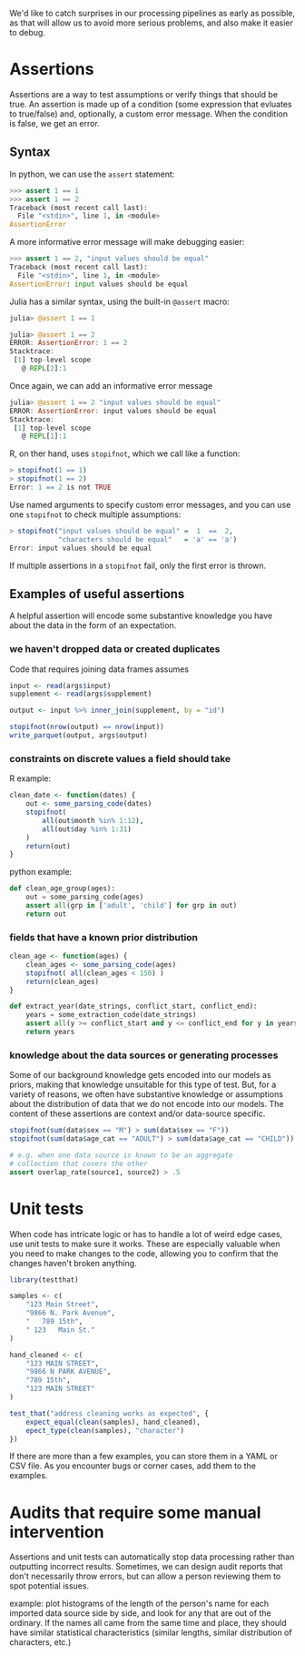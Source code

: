 We'd like to catch surprises in our processing pipelines as early as possible,
as that will allow us to avoid more serious problems, and also make it easier
to debug.

# Assertions

Assertions are a way to test assumptions or verify things that should be true.
An assertion is made up of a condition (some expression that evluates to
true/false) and, optionally, a custom error message. When the condition is
false, we get an error.

## Syntax

In python, we can use the `assert` statement:

```python
>>> assert 1 == 1
>>> assert 1 == 2
Traceback (most recent call last):
  File "<stdin>", line 1, in <module>
AssertionError
```

A more informative error message will make debugging easier:

```python
>>> assert 1 == 2, "input values should be equal"
Traceback (most recent call last):
  File "<stdin>", line 1, in <module>
AssertionError: input values should be equal
```

Julia has a similar syntax, using the built-in `@assert` macro:

```julia
julia> @assert 1 == 1

julia> @assert 1 == 2
ERROR: AssertionError: 1 == 2
Stacktrace:
 [1] top-level scope
   @ REPL[2]:1
```

Once again, we can add an informative error message

```julia
julia> @assert 1 == 2 "input values should be equal"
ERROR: AssertionError: input values should be equal
Stacktrace:
 [1] top-level scope
   @ REPL[1]:1
```

R, on ther hand, uses `stopifnot`, which we call like a function:

```r
> stopifnot(1 == 1)
> stopifnot(1 == 2)
Error: 1 == 2 is not TRUE
```

Use named arguments to specify custom error messages, and you can use one
`stopifnot` to check multiple assumptions:

```r
> stopifnot("input values should be equal" =  1  ==  2,
            "characters should be equal"   = 'a' == 'a')
Error: input values should be equal
```

If multiple assertions in a `stopifnot` fail, only the first error is thrown.

## Examples of useful assertions

A helpful assertion will encode some substantive knowledge you have about the
data in the form of an expectation.

### we haven't dropped data or created duplicates

Code that requires joining data frames assumes


```r
input <- read(args$input)
supplement <- read(args$supplement)

output <- input %>% inner_join(supplement, by = "id")

stopifnot(nrow(output) == nrow(input))
write_parquet(output, args$output)
```

### constraints on discrete values a field should take

R example:

```r
clean_date <- function(dates) {
    out <- some_parsing_code(dates)
    stopifnot(
        all(out$month %in% 1:12),
        all(out$day %in% 1:31)
    )
    return(out)
}
```

python example:

```python
def clean_age_group(ages):
    out = some_parsing_code(ages)
    assert all(grp in ['adult', 'child'] for grp in out)
    return out
```

### fields that have a known prior distribution

```r
clean_age <- function(ages) {
    clean_ages <- some_parsing_code(ages)
    stopifnot( all(clean_ages < 150) )
    return(clean_ages)
}
```

```python
def extract_year(date_strings, conflict_start, conflict_end):
    years = some_extraction_code(date_strings)
    assert all(y >= conflict_start and y <= conflict_end for y in years)
    return years
```

### knowledge about the data sources or generating processes

Some of our background knowledge gets encoded into our models as priors, making
that knowledge unsuitable for this type of test. But, for a variety of reasons,
we often have substantive knowledge or assumptions about the distribution of
data that we do not encode into our models. The content of these assertions are
context and/or data-source specific.

```r
stopifnot(sum(data$sex == "M") > sum(data$sex == "F"))
stopifnot(sum(data$age_cat == "ADULT") > sum(data$age_cat == "CHILD"))
```

```python
# e.g. when one data source is known to be an aggregate
# collection that covers the other
assert overlap_rate(source1, source2) > .5
```

# Unit tests

When code has intricate logic or has to handle a lot of weird edge cases, use
unit tests to make sure it works. These are especially valuable when you need
to make changes to the code, allowing you to confirm that the changes haven't
broken anything.

```r
library(testthat)

samples <- c(
    "123 Main Street",
    "9866 N. Park Avenue",
    "   789 15th",
    " 123   Main St."
)

hand_cleaned <- c(
    "123 MAIN STREET",
    "9866 N PARK AVENUE",
    "789 15th",
    "123 MAIN STREET"
)

test_that("address cleaning works as expected", {
    expect_equal(clean(samples), hand_cleaned),
    epect_type(clean(samples), "character")
})
```

If there are more than a few examples, you can store them in a YAML or CSV
file. As you encounter bugs or corner cases, add them to the examples.

# Audits that require some manual intervention

Assertions and unit tests can automatically stop data processing rather than
outputting incorrect results. Sometimes, we can design audit reports that don't
necessarily throw errors, but can allow a person reviewing them to spot
potential issues.

example: plot histograms of the length of the person's name for each imported
data source side by side, and look for any that are out of the ordinary. If the
names all came from the same time and place, they should have similar
statistical characteristics (similar lengths, similar distribution of
characters, etc.)


